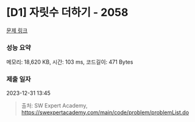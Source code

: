 # [D1] 자릿수 더하기 - 2058 

[문제 링크](https://swexpertacademy.com/main/code/problem/problemDetail.do?contestProbId=AV5QPRjqA10DFAUq) 

### 성능 요약

메모리: 18,620 KB, 시간: 103 ms, 코드길이: 471 Bytes

### 제출 일자

2023-12-31 13:45



> 출처: SW Expert Academy, https://swexpertacademy.com/main/code/problem/problemList.do